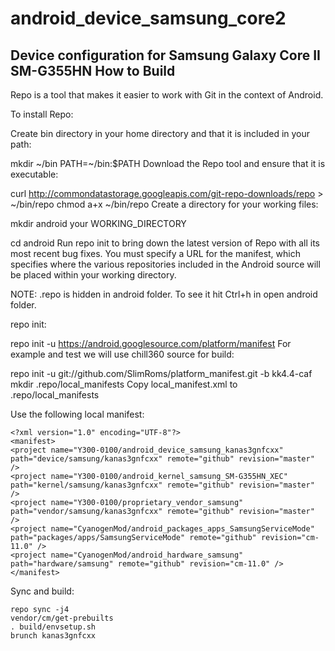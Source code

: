 android_device_samsung_core2
============================

Device configuration for Samsung Galaxy Core II SM-G355HN
How to Build
---------------

Repo is a tool that makes it easier to work with Git in the context of Android.

To install Repo:

 

   Create bin directory in your home directory and that it is included in your path:

mkdir ~/bin
PATH=~/bin:$PATH
    Download the Repo tool and ensure that it is executable:

curl http://commondatastorage.googleapis.com/git-repo-downloads/repo > ~/bin/repo
chmod a+x ~/bin/repo
    Create a directory for your working files:

mkdir android
your WORKING_DIRECTORY

cd android
Run repo init to bring down the latest version of Repo with all its most recent bug fixes. You must specify a URL for the manifest, which specifies where the various repositories included in the Android source will be placed within your working directory.

NOTE:
.repo is hidden in android folder. To see it hit Ctrl+h in open android folder.

 

 

repo init:

repo init -u https://android.googlesource.com/platform/manifest
For example and test we will use chill360 source for build:

repo init -u git://github.com/SlimRoms/platform_manifest.git -b kk4.4-caf
mkdir .repo/local_manifests
Copy local_manifest.xml to .repo/local_manifests

Use the following local manifest:

    <?xml version="1.0" encoding="UTF-8"?>
    <manifest>
    <project name="Y300-0100/android_device_samsung_kanas3gnfcxx" path="device/samsung/kanas3gnfcxx" remote="github" revision="master" />
    <project name="Y300-0100/android_kernel_samsung_SM-G355HN_XEC" path="kernel/samsung/kanas3gnfcxx" remote="github" revision="master" />
    <project name="Y300-0100/proprietary_vendor_samsung" path="vendor/samsung/kanas3gnfcxx" remote="github" revision="master" />
    <project name="CyanogenMod/android_packages_apps_SamsungServiceMode" path="packages/apps/SamsungServiceMode" remote="github" revision="cm-11.0" />
    <project name="CyanogenMod/android_hardware_samsung" path="hardware/samsung" remote="github" revision="cm-11.0" />
    </manifest>


Sync and build:

    repo sync -j4
    vendor/cm/get-prebuilts
    . build/envsetup.sh
    brunch kanas3gnfcxx

